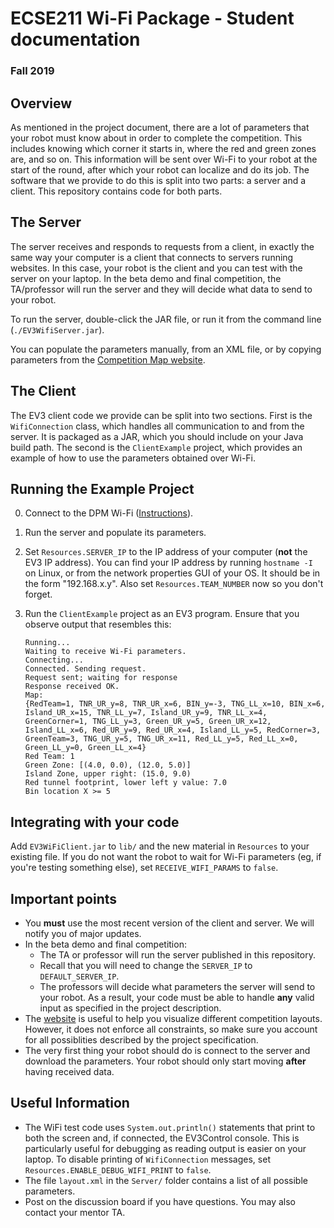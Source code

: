 # ECSE211 Wi-Fi Package - Student documentation

### Fall 2019

## Overview

As mentioned in the project document, there are a lot of parameters that your robot must
know about in order to complete the competition. This includes knowing which corner it starts in, where the red and green zones are, and so on. This information will be sent over
Wi-Fi to your robot at the start of the round, after which your robot can localize and do its job.
The software that we provide to do this is split into two parts: a server and a client. This repository contains code for both parts.

## The Server

The server receives and responds to requests from a client, in exactly the same way your
computer is a client that connects to servers running websites. In this case, your robot is the client and you can test with the server on your laptop. In the beta demo and final competition, the
TA/professor will run the server and they will decide what data to send to your robot.

To run the server, double-click the JAR file, or run it from the command line (`./EV3WifiServer.jar`).

You can populate the parameters manually, from an XML file, or by copying parameters from the [Competition Map website](https://mcgill-dpm.github.io/Utilities/wifi/competition-map).

## The Client

The EV3 client code we provide can be split into two sections. First is the `WifiConnection` class,
which handles all communication to and from the server. It is packaged as a JAR, which you should include on your Java build path.
The second is the `ClientExample`
project, which provides an example of how to use the parameters obtained over Wi-Fi.

## Running the Example Project

0. Connect to the DPM Wi-Fi
([Instructions](https://mcgill-ecse211-f19.github.io/getting_started_guide/GettingStarted-F19-updated#running-code-on-the-brick)).

1. Run the server and populate its parameters.

2. Set `Resources.SERVER_IP` to the IP address of your computer (**not** the EV3 IP address).
You can find your IP address by running `hostname -I` on Linux, or from the network properties GUI of your OS. It should be in the form "192.168.x.y". Also set `Resources.TEAM_NUMBER` now so you don't forget.

3. Run the `ClientExample` project as an EV3 program. Ensure that you observe output that resembles this:

    ```
    Running...
    Waiting to receive Wi-Fi parameters.
    Connecting...
    Connected. Sending request.
    Request sent; waiting for response
    Response received OK.
    Map:
    {RedTeam=1, TNR_UR_y=8, TNR_UR_x=6, BIN_y=-3, TNG_LL_x=10, BIN_x=6, Island_UR_x=15, TNR_LL_y=7, Island_UR_y=9, TNR_LL_x=4, GreenCorner=1, TNG_LL_y=3, Green_UR_y=5, Green_UR_x=12, Island_LL_x=6, Red_UR_y=9, Red_UR_x=4, Island_LL_y=5, RedCorner=3, GreenTeam=3, TNG_UR_y=5, TNG_UR_x=11, Red_LL_y=5, Red_LL_x=0, Green_LL_y=0, Green_LL_x=4}
    Red Team: 1
    Green Zone: [(4.0, 0.0), (12.0, 5.0)]
    Island Zone, upper right: (15.0, 9.0)
    Red tunnel footprint, lower left y value: 7.0
    Bin location X >= 5
    ```

## Integrating with your code

Add `EV3WiFiClient.jar` to `lib/` and the new material in `Resources` to your existing file.
If you do not want the robot to wait for Wi-Fi parameters (eg, if you're testing something else), set `RECEIVE_WIFI_PARAMS` to `false`.

## Important points

- You **must** use the most recent version of the client and server. We will notify you of major updates.
- In the beta demo and final competition:
  - The TA or professor will run the server published in this repository.
  - Recall that you will need to change the `SERVER_IP` to `DEFAULT_SERVER_IP`.
  - The professors will decide what parameters the server will send to your robot.
As a result, your code must be able to handle **any** valid input as specified in the project description.
- The [website](https://mcgill-dpm.github.io/Utilities/wifi/competition-map) is useful to help you visualize different competition layouts. However, it does not enforce all constraints, so make sure you 
account for all possiblities described by the project specification.
- The very first thing your robot should do is connect to the server and download
the parameters. Your robot should only start moving **after** having received data.

## Useful Information
- The WiFi test code uses `System.out.println()` statements that print to both the screen
and, if connected, the EV3Control console. This is particularly useful for debugging as reading output is easier on your laptop. 
To disable printing of `WifiConnection` messages, set `Resources.ENABLE_DEBUG_WIFI_PRINT` to `false`.
- The file `layout.xml` in the `Server/` folder contains a list of all possible parameters.
- Post on the discussion board if you have questions. You may also contact your mentor TA.